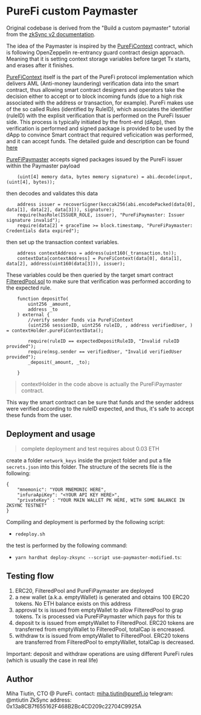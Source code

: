 # PureFi custom Paymaster

Original codebase is derived from the "Build a custom paymaster" tutorial from the [zkSync v2 documentation](https://v2-docs.zksync.io/dev/).

The idea of the Paymaster is inspired by the [PureFiContext](https://github.com/purefiprotocol/sdk-solidity/blob/master/contracts/PureFiContext.sol) contract, which is following OpenZeppelin re-entrancy guard contract design approach. Meaning that it is setting context storage variables before target Tx starts, and erases after it finishes. 

[PureFiContext](https://github.com/purefiprotocol/sdk-solidity/blob/master/contracts/PureFiContext.sol) itself is the part of the PureFi protocol implementation which delivers AML (Anti-money laundering) verification data into the smart contract, thus allowing smart contract designers and operators take the decision either to accept or to block incoming funds (due to a high risk associated with the address or transaction, for example). PureFi makes use of the so called Rules (identified by RuleID), which associates the identifier (ruleID) with the explisit verification that is 
performed on the PureFi Issuer side. This process is typically initiated by the front-end (dApp), then verification is performed and signed package is provided to be used by the dApp to convince Smart contract that required veficication was performed, and it can accept funds. The detailed guide and description can be found [here](https://docs.purefi.io/integrate/products/aml-sdk/interactive-mode)

[PureFiPaymaster](./contracts/PureFiPaymaster.sol) accepts signed packages issued by the PureFi issuer within the Paymaster payload
```
    (uint[4] memory data, bytes memory signature) = abi.decode(input, (uint[4], bytes));
```

then decodes and validates this data
```
    address issuer = recoverSigner(keccak256(abi.encodePacked(data[0], data[1], data[2], data[3])), signature);
    require(hasRole(ISSUER_ROLE, issuer), "PureFiPaymaster: Issuer signature invalid");
    require(data[2] + graceTime >= block.timestamp, "PureFiPaymaster: Credentials data expired");
```

then set up the transaction context variables.
```
    address contextAddress = address(uint160(_transaction.to));
    contextData[contextAddress] = PureFiContext(data[0], data[1], data[2], address(uint160(data[3])), issuer);
```

These variables could be then queried by the target smart contract [FilteredPool.sol](./contracts/example/FilteredPool.sol) to make sure that verification was performed according to the expected rule.
```
    function depositTo(
        uint256 _amount,
        address _to
    ) external {
        //verify sender funds via PureFiContext
        (uint256 sessionID, uint256 ruleID, , address verifiedUser, ) = contextHolder.pureFiContextData();

        require(ruleID == expectedDepositRuleID, "Invalid ruleID provided");
        require(msg.sender == verifiedUser, "Invalid verifiedUser provided");
        _deposit(_amount, _to);
       
    }
``` 
> contextHolder in the code above is actually the PureFiPaymaster contract.

This way the smart contract can be sure that funds and the sender address were verified according to the ruleID expected, and thus, it's safe to accept these funds from the user. 

## Deployment and usage

> complete deployment and test requires about 0.03 ETH

create a folder `network_keys` inside the project folder and put a file `secrets.json` into this folder. The structure of the secrets file is the following:
```
{
    "mnemonic": "YOUR MNEMONIC HERE",
    "infuraApiKey": "<YOUR API KEY HERE>",
    "privateKey" : "YOUR MAIN WALLET PK HERE, WITH SOME BALANCE IN ZKSYNC TESTNET"
}
```

Compiling and deployment is performed by the following script:
- `redeploy.sh`

the test is performed by the following command:
- `yarn hardhat deploy-zksync --script use-paymaster-modified.ts`: 

## Testing flow
1. ERC20, FilteredPool and PureFiPaymaster are deployed
2. a new wallet (a.k.a. emptyWallet) is generated and obtains 100 ERC20 tokens. No ETH balance exists on this address
3. approval tx is issued from emptyWallet to allow FilteredPool to grap tokens. Tx is processed via PureFiPaymaster which pays for this tx
3. deposit tx is issued from emptyWallet to FilteredPool. ERC20 tokens are transferred from emptyWallet to FilteredPool, totalCap is encreased. 
3. withdraw tx is issued from emptyWallet to FilteredPool. ERC20 tokens are transferred from FilteredPool to emptyWallet, totalCap is decreased.

Important: deposit and withdraw operations are using different PureFi rules (which is usually the case in real life)

## Author

Miha Tiutin, CTO @ PureFi. 
contact: miha.tiutin@purefi.io
telegram: @mtiutin
ZkSync address: 0x13a8CB7f655162F468B2Bc4CD209c22704C9925A
